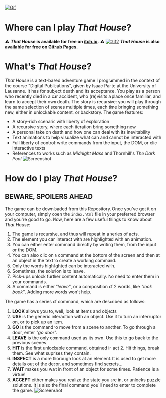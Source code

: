[![Gif](Images/Gif1.gif)](https://github.com/AnteJR/That_House)
# Where can I play _That House_?
⚠️ **_That House_ is available for free on [itch.io](https://jrante.itch.io/that-house).** ⚠️
[![Gif2](Images/Gif2.gif)](https://jrante.itch.io/that-house)
**_That House_ is also available for free on [Github Pages](https://antejr.github.io/That_House/).**
# What's _That House_?
_That House_ is a text-based adventure game I programmed in the context of the course "Digital Publications", given by Isaac Pante at the University of Lausanne. It has for subject death and its acceptance. You play as a person who recently died in a car accident, who (re)visits a place once familiar, and learn to accept their own death. The story is recursive: you will play through the same selection of scenes multiple times, each time bringing something new, either in unlockable content, or backstory. The game features:
* A story-rich scenario with liberty of exploration
* A recursive story, where each iteration bring something new
* A personal take on death and how one can deal with its inevitability
* Text animations to help visualize what can and cannot be interacted with
* Full liberty of control: write commands from the input, the DOM, or clic interactive texts
* References to works such as _Midnight Mass_ and Thornhill's _The Dark Pool_
![Screenshot](Images/Gif4.gif)
# How do I play _That House_?
## BEWARE, SPOILERS AHEAD
The game can be downloaded from this Repository. Once you've got it on your computer, simply open the `index.html` file in your preferred browser and you're good to go. Now, here are a few useful things to know about _That House_:
1. The game is recursive, and thus will repeat in a series of acts.
2. The element you can interact with are highlighted with an animation.
3. You can either enter command directly by writing them, from the input or the DOM.
4. You can also clic on a command at the bottom of the screen and then at an object in the text to create a working command.
5. Only the words highlighted can be interacted with.
6. Sometimes, the solution is to leave.
7. Pick-ups unlock further content automatically. No need to enter them in your commands.
8. A command is either _"leave"_, or a composition of 2 words, like _"look book"_. Adding more words won't help.

The game has a series of command, which are described as follows:
1. **LOOK** allows you to, well, look at items and objects
2. **USE** is the generic interaction with an object. Use it to turn an interruptor on, or to pick up an item.
3. **GO** is the command to move from a scene to another. To go through a door, enter _"go door"_.
4. **LEAVE** is the only command used as its own. Use this to go back to the previous scenes.
5. **HIT** is the first unlockable command, obtained in act 2. Hit things, break them. See what suprises they contain.
6. **INSPECT** is a more thorough look at an element. It is used to get more details out of the decor, and sometimes find secrets...
7. **WAIT** makes you wait in front of an object for some times. Patience is a virtue!
8. **ACCEPT** either makes you realize the state you are in, or unlocks puzzle solutions. It is also the final command you'll need to enter to complete the game.
![Screenshot](Images/Gif3.gif)
